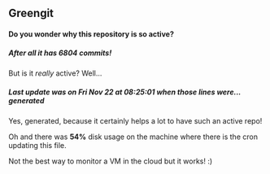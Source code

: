 ## Greengit

#### Do you wonder why this repository is so active?

##### After all it has 6804 commits!

But is it *really* active? Well...

##### Last update was on Fri Nov 22 at 08:25:01 when those lines were... generated

Yes, generated, because it certainly helps a lot to have such an active repo!

Oh and there was **54%** disk usage on the machine
where there is the cron updating this file.

Not the best way to monitor a VM in the cloud but it works! :)
